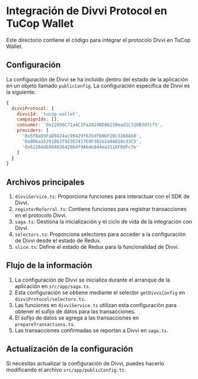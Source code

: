 # Integración de Divvi Protocol en TuCop Wallet

Este directorio contiene el código para integrar el protocolo Divvi en TuCop Wallet.

## Configuración

La configuración de Divvi se ha incluido dentro del estado de la aplicación en un objeto llamado `publicConfig`. La configuración específica de Divvi es la siguiente:

```javascript
{
  divviProtocol: {
    divviId: 'tucop-wallet',
    campaignIds: [],
    consumer: '0x22886C71a4C1Fa2824BD86210ead1C310B3d7cf5',
    providers: [
      '0x5f0a55FaD9424ac99429f635dfb9bF20c3360Ab8',
      '0xB06a1b291863f923E7417E9F302e2a84018c33C5',
      '0x6226ddE08402642964f9A6de844ea3116F0dFc7e'
    ]
  }
}
```

## Archivos principales

1. `divviService.ts`: Proporciona funciones para interactuar con el SDK de Divvi.
2. `registerReferral.ts`: Contiene funciones para registrar transacciones en el protocolo Divvi.
3. `saga.ts`: Gestiona la inicialización y el ciclo de vida de la integración con Divvi.
4. `selectors.ts`: Proporciona selectores para acceder a la configuración de Divvi desde el estado de Redux.
5. `slice.ts`: Define el estado de Redux para la funcionalidad de Divvi.

## Flujo de la información

1. La configuración de Divvi se inicializa durante el arranque de la aplicación en `src/app/saga.ts`.
2. Esta configuración se obtiene mediante el selector `getDivviConfig` en `divviProtocol/selectors.ts`.
3. Las funciones en `divviService.ts` utilizan esta configuración para obtener el sufijo de datos para las transacciones.
4. El sufijo de datos se agrega a las transacciones en `prepareTransactions.ts`.
5. Las transacciones confirmadas se reportan a Divvi en `saga.ts`.

## Actualización de la configuración

Si necesitas actualizar la configuración de Divvi, puedes hacerlo modificando el archivo `src/app/publicConfig.ts`.
